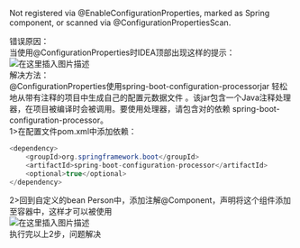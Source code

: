 Not registered via @EnableConfigurationProperties, marked as Spring component, or scanned via @ConfigurationPropertiesScan.

错误原因：  
当使用@ConfigurationProperties时IDEA顶部出现这样的提示：  
![在这里插入图片描述](https://img-blog.csdnimg.cn/20200821105351392.png?x-oss-process=image/watermark,type_ZmFuZ3poZW5naGVpdGk,shadow_10,text_aHR0cHM6Ly9ibG9nLmNzZG4ubmV0L3dlaXhpbl80NDQ5NTY3OA==,size_16,color_FFFFFF,t_70#pic_center)  
解决方法：  
@ConfigurationProperties使用spring-boot-configuration-processorjar 轻松地从带有注释的项目中生成自己的配置元数据文件 。该jar包含一个Java注释处理器，在项目被编译时会被调用。要使用处理器，请包含对的依赖 spring-boot-configuration-processor。  
1>在配置文件pom.xml中添加依赖：

```java
<dependency>
    <groupId>org.springframework.boot</groupId>
    <artifactId>spring-boot-configuration-processor</artifactId>
    <optional>true</optional>
</dependency>
```

2>回到自定义的bean Person中，添加注解@Component，声明将这个组件添加至容器中，这样才可以被使用  
![在这里插入图片描述](https://img-blog.csdnimg.cn/20200821110105295.png#pic_center)  
执行完以上2步，问题解决